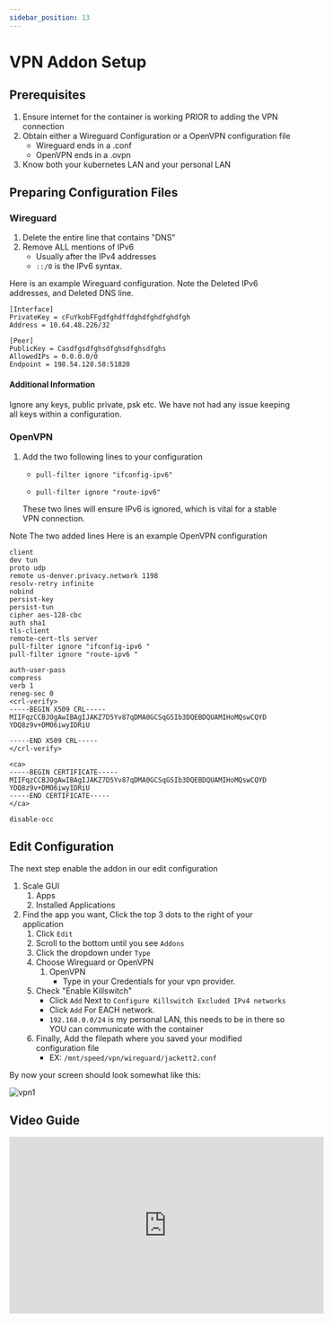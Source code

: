 ```yaml
---
sidebar_position: 13
---
```

# VPN Addon Setup

## Prerequisites

1. Ensure internet for the container is working PRIOR to adding the VPN connection
2. Obtain either a Wireguard Configuration or a OpenVPN configuration file
    - Wireguard ends in a .conf
    - OpenVPN ends in a .ovpn
3. Know both your kubernetes LAN and your personal LAN

## Preparing Configuration Files

### Wireguard

1. Delete the entire line that contains "DNS"
2. Remove ALL mentions of IPv6
    - Usually after the IPv4 addresses
    - ```::/0``` is the IPv6 syntax.

Here is an example Wireguard configuration.
Note the Deleted IPv6 addresses, and Deleted DNS line.

```text
[Interface]
PrivateKey = cFuYkobFFgdfghdffdghdfghdfghdfgh
Address = 10.64.48.226/32

[Peer]
PublicKey = Casdfgsdfghsdfghsdfghsdfghs
AllowedIPs = 0.0.0.0/0
Endpoint = 198.54.128.58:51820
```

#### Additional Information

Ignore any keys, public private, psk etc.
We have not had any issue keeping all keys within a configuration.

### OpenVPN

1. Add the two following lines to your configuration
    - `pull-filter ignore "ifconfig-ipv6"`

    - `pull-filter ignore "route-ipv6"`

    These two lines will ensure IPv6 is ignored, which is vital for a stable VPN connection.

Note The two added lines
Here is an example OpenVPN configuration

```text
client
dev tun
proto udp
remote us-denver.privacy.network 1198
resolv-retry infinite
nobind
persist-key
persist-tun
cipher aes-128-cbc
auth sha1
tls-client
remote-cert-tls server
pull-filter ignore "ifconfig-ipv6 "
pull-filter ignore "route-ipv6 "

auth-user-pass
compress
verb 1
reneg-sec 0
<crl-verify>
-----BEGIN X509 CRL-----
MIIFqzCCBJOgAwIBAgIJAKZ7D5Yv87qDMA0GCSqGSIb3DQEBDQUAMIHoMQswCQYD
YDQ8z9v+DMO6iwyIDRiU

-----END X509 CRL-----
</crl-verify>

<ca>
-----BEGIN CERTIFICATE-----
MIIFqzCCBJOgAwIBAgIJAKZ7D5Yv87qDMA0GCSqGSIb3DQEBDQUAMIHoMQswCQYD
YDQ8z9v+DMO6iwyIDRiU
-----END CERTIFICATE-----
</ca>

disable-occ
```

## Edit Configuration

The next step enable the addon in our edit configuration

1. Scale GUI
    1. Apps
    2. Installed Applications
2. Find the app you want, Click the top 3 dots to the right of your application
    1. Click ```Edit```
    2. Scroll to the bottom until you see ```Addons```
    3. Click the dropdown under ```Type```
    4. Choose Wireguard or OpenVPN
        1. OpenVPN
            - Type in your Credentials for your vpn provider.
    5. Check "Enable Killswitch"
        - Click ```Add``` Next to ```Configure Killswitch Excluded IPv4 networks```
        - Click ```Add``` For EACH network.
        - ```192.168.0.0/24``` is my personal LAN, this needs to be in there so YOU can communicate with the container
    6. Finally, Add the filepath where you saved your modified configuration file
        - EX: ```/mnt/speed/vpn/wireguard/jackett2.conf```

By now your screen should look somewhat like this:

![vpn1](/img/vpn/vpn1.png)

## Video Guide

<iframe width="560" height="315" src="https://www.youtube.com/embed/ZAwEEy7mHoo" title="YouTube video player" frameBorder="0" allow="accelerometer; autoplay; clipboard-write; encrypted-media; gyroscope; picture-in-picture" allowFullScreen></iframe>
